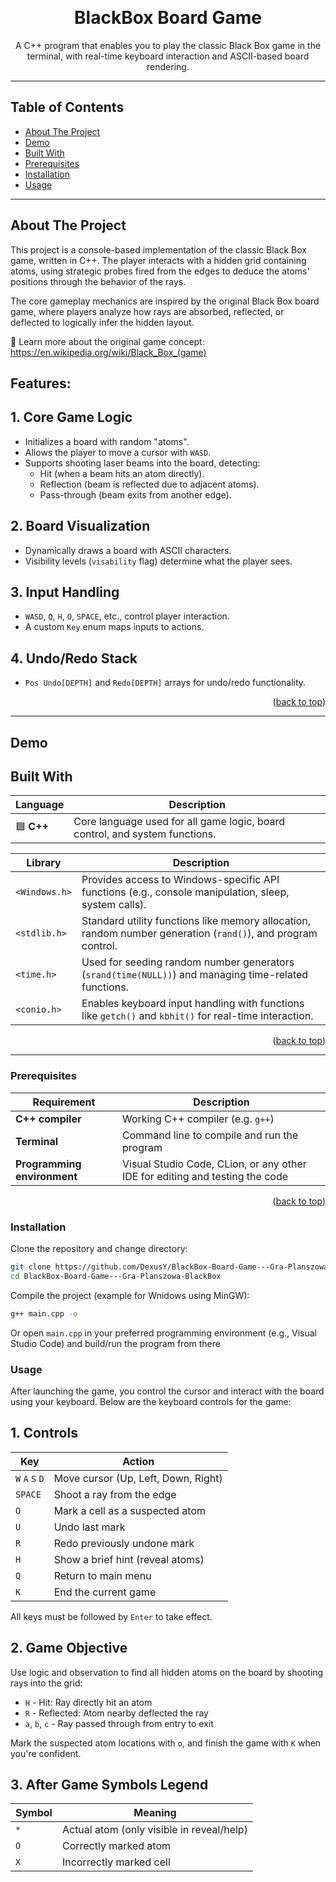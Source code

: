 <a id="readme-top"></a>


<br />
<div align="center">
  <h1 align="center">BlackBox Board Game</h1>
  <p align="center">
    A C++ program that enables you to play the classic Black Box game in the terminal, with real-time keyboard interaction and ASCII-based board rendering.
    <br />  
  </p>
</div>

---

## Table of Contents
- [About The Project](#about-the-project)
- [Demo](#Demo)
- [Built With](#built-with)
- [Prerequisites](#Prerequisites)
- [Installation](#Installation)
- [Usage](#Usage)


---

## About The Project

This project is a console-based implementation of the classic Black Box game, written in C++. The player interacts with a hidden grid containing atoms, using strategic probes fired from the edges to deduce the atoms' positions through the behavior of the rays.

The core gameplay mechanics are inspired by the original Black Box board game, where players analyze how rays are absorbed, reflected, or deflected to logically infer the hidden layout.

🔗 Learn more about the original game concept: https://en.wikipedia.org/wiki/Black_Box_(game)

## Features:

## 1. Core Game Logic
- Initializes a board with random "atoms".
- Allows the player to move a cursor with `WASD`.
- Supports shooting laser beams into the board, detecting:
  - Hit (when a beam hits an atom directly).
  - Reflection (beam is reflected due to adjacent atoms).
  - Pass-through (beam exits from another edge).
## 2. Board Visualization
- Dynamically draws a board with ASCII characters.
- Visibility levels (`visability` flag) determine what the player sees.
## 3. Input Handling
- `WASD`, `Q`, `H`, `O`, `SPACE`, etc., control player interaction.
- A custom `Key` enum maps inputs to actions.
## 4. Undo/Redo Stack
- `Pos Undo[DEPTH]` and `Redo[DEPTH]` arrays for undo/redo functionality.
  
<p align="right">(<a href="#readme-top">back to top</a>)</p>

---
## Demo

## Built With

| Language | Description |
|----------|-------------|
| 🟦 **C++** | Core language used for all game logic, board control, and system functions. |

| Library | Description |
|----------|-------------|
| `<Windows.h>` | Provides access to Windows-specific API functions (e.g., console manipulation, sleep, system calls). |
| `<stdlib.h>` | Standard utility functions like memory allocation, random number generation (`rand()`), and program control. |
| `<time.h>` | Used for seeding random number generators (`srand(time(NULL))`) and managing time-related functions. |
| `<conio.h>` | Enables keyboard input handling with functions like `getch()` and `kbhit()` for real-time interaction. |


<p align="right">(<a href="#readme-top">back to top</a>)</p>

---


### Prerequisites

| Requirement | Description |
|-------------|-------------|
| **C++ compiler** | Working C++ compiler (e.g. `g++`) |
| **Terminal** | Command line to compile and run the program |
| **Programming environment** | Visual Studio Code, CLion, or any other IDE for editing and testing the code |

<p align="right">(<a href="#readme-top">back to top</a>)</p>

### Installation

Clone the repository and change directory:

```bash
git clone https://github.com/DexusY/BlackBox-Board-Game---Gra-Planszowa-BlackBox.git
cd BlackBox-Board-Game---Gra-Planszowa-BlackBox
```


Compile the project (example for Wnidows using MinGW):

```bash
g++ main.cpp -o 
```

Or open `main.cpp` in your preferred programming environment (e.g., Visual Studio Code) and build/run the program from there

### Usage
After launching the game, you control the cursor and interact with the board using your keyboard. 
Below are the keyboard controls for the game:

## 1. Controls

| Key | Action |
|-------------|-------------|
| `W` `A` `S` `D` | Move cursor (Up, Left, Down, Right) |
| `SPACE` | Shoot a ray from the edge |
| `O` | Mark a cell as a suspected atom |
| `U` | Undo last mark |
| `R` | Redo previously undone mark |
| `H` | Show a brief hint (reveal atoms) |
| `Q` | Return to main menu |
| `K` | End the current game |

All keys must be followed by `Enter` to take effect.

## 2. Game Objective

Use logic and observation to find all hidden atoms on the board by shooting rays into the grid:
- `H` - Hit: Ray directly hit an atom
- `R` - Reflected: Atom nearby deflected the ray
- `a`, `b`, `c` - Ray passed through from entry to exit
  
Mark the suspected atom locations with `o`, and finish the game with `K` when you're confident.

## 3. After Game Symbols Legend

| Symbol | Meaning |
|-------------|-------------|
| `*` |	Actual atom (only visible in reveal/help) |
| `O` |	Correctly marked atom |
| `X` |	Incorrectly marked cell |
